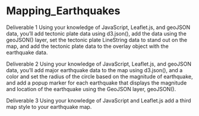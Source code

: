 # Mapping_Earthquakes
Deliverable 1 
Using your knowledge of JavaScript, Leaflet.js, and geoJSON data, you’ll add tectonic plate data using d3.json(), add the data using the geoJSON() layer, set the tectonic plate LineString data to stand out on the map, and add the tectonic plate data to the overlay object with the earthquake data.

Deliverable 2 
Using your knowledge of JavaScript, Leaflet.js, and geoJSON data, you’ll add major earthquake data to the map using d3.json(), and a color and set the radius of the circle based on the magnitude of earthquake, and add a popup marker for each earthquake that displays the magnitude and location of the earthquake using the GeoJSON layer, geoJSON().

Deliverable 3 
Using your knowledge of JavaScript and Leaflet.js add a third map style to your earthquake map.

